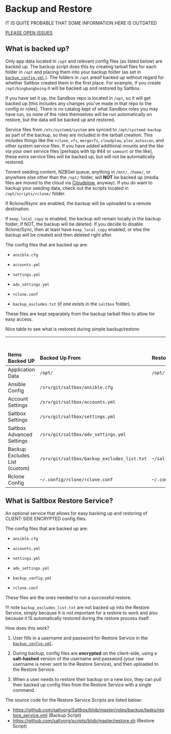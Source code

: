 
# Backup and Restore

IT IS QUITE PROBABLE THAT SOME INFORMATION HERE IS OUTDATED

[PLEASE OPEN ISSUES](https://github.com/saltyorg/docs/issues)

## What is backed up?

Only app data located in `/opt` and relevant config files (as listed below) are backed up.  The backup script does this by creating tarball files for each folder in `/opt` and placing them into your backup folder (as set in [`backup_config.yml`](../saltbox/backup/settings.md).). The folders in `/opt` are*all* backed up without regard for whether Saltbox created them in the first place.  For example, if you create `/opt/bingbangboing` it will be backed up and restored by Saltbox.

If you have set it up, the Sandbox repo is located in `/opt`, so it will get backed up [this includes any changes you've made in that repo to the config or roles].  There is no catalog kept of what Sandbox roles you may have run, so none of the roles themselves will be run automatically on restore, but the data will be backed up and restored.

Service files from `/etc/systemd/system` are synced to `/opt/systemd-backup` as part of the backup, so they are included in the tarball creation.  This includes things like the `rclone_vfs`, `mergerfs`, `cloudplow`, `plex_autoscan`, and other system service files.  If you have added additional mounts and the like via your own service files [perhaps with tip #44 or `samount` or the like], these extra service files will be backed up, but will not be automatically restored.

Torrent seeding content, NZBGet queue, anything in `/mnt/`, `/home/`, or anywhere else other than the `/opt/` folder, will **NOT** be backed up (media files are moved to the cloud via [Cloudplow](../apps/cloudplow.md), anyway). If you do want to backup your seeding data, check out the scripts located in `/opt/scripts/rclone/` folder.

If Rclone/Rsync are enabled, the backup will be uploaded to a remote destination.

If `keep_local_copy` is enabled, the backup will remain locally in the backup folder; If NOT, the backup will be deleted. If you decide to disable Rclone/Sync, then at least have `keep_local_copy` enabled, or else the backup will be created and then deleted right after.

The config files that are backed up are:

- `ansible.cfg`

- `accounts.yml`

- `settings.yml`

- `adv_settings.yml`

- `rclone.conf`

- `backup_excludes.txt` (if one exists in the `saltbox` folder).

These files are kept separately from the backup tarball files to allow for easy access.

Nice table to see what is restored during simple backup/restore:

| <pre>                         </pre> Items Backed UP              | <pre>     </pre> Backed Up From                   | <pre>     </pre> Restored To |
|:----------------------------- |:-------------------------------- |:----------- |
| Application Data              | `/opt/`                          | `/opt/`     |
| Ansible Config                | `/srv/git/saltbox/ansible.cfg`         |             |
| Account Settings              | `/srv/git/saltbox/accounts.yml`        |             |
| Saltbox Settings             | `/srv/git/saltbox/settings.yml`        |             |
| Saltbox Advanced Settings    | `/srv/git/saltbox/adv_settings.yml`    |             |
| Backup Excludes List (custom) | `/srv/git/saltbox/backup_excludes_list.txt` |  `~/saltbox/backup_excludes_list.txt`           |
| Rclone Config                 | `~/.config/rclone/rclone.conf`   | `~/.config/rclone/rclone.conf`            |

## What is Saltbox Restore Service?

An optional service that allows for easy backing up and restoring of CLIENT-SIDE ENCRYPTED config files.

The config files that are backed up are:

- `ansible.cfg`

- `accounts.yml`

- `settings.yml`

- `adv_settings.yml`

- `backup_config.yml`

- `rclone.conf`

These files are the ones needed to run a successful restore.

!!! note
    `backup_excludes_list.txt` are not backed up into the Restore Service, simply because it is not important for a restore to work and also because it IS automatically restored during the restore process itself.

How does this work?

1. User fills in a username and password for Restore Service in the [`backup_config.yml`](../saltbox/backup/settings.md).

2. During backup, config files are **encrypted** on the client-side, using a **salt-hashed** version of the username and password (your raw username is never sent to the Restore Service), and then uploaded to the Restore Service.

3. When a user needs to restore their backup on a new box, they can pull their backed up config files from the Restore Service with a single command.

The source code for the Restore Service Scripts are listed below:

- <https://github.com/saltyorg/Saltbox/blob/master/roles/backup/tasks/restore_service.yml> (Backup Script)
- <https://github.com/saltyorg/scripts/blob/master/restore.sh> (Restore Script)
